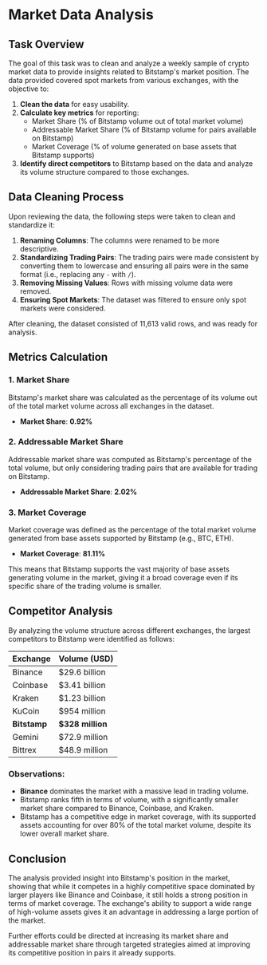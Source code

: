 
# Market Data Analysis

## Task Overview
The goal of this task was to clean and analyze a weekly sample of crypto market data to provide insights related to Bitstamp's market position. The data provided covered spot markets from various exchanges, with the objective to:

1. **Clean the data** for easy usability.
2. **Calculate key metrics** for reporting:
   - Market Share (% of Bitstamp volume out of total market volume)
   - Addressable Market Share (% of Bitstamp volume for pairs available on Bitstamp)
   - Market Coverage (% of volume generated on base assets that Bitstamp supports)
3. **Identify direct competitors** to Bitstamp based on the data and analyze its volume structure compared to those exchanges.

## Data Cleaning Process
Upon reviewing the data, the following steps were taken to clean and standardize it:

1. **Renaming Columns**: The columns were renamed to be more descriptive.
2. **Standardizing Trading Pairs**: The trading pairs were made consistent by converting them to lowercase and ensuring all pairs were in the same format (i.e., replacing any `-` with `/`).
3. **Removing Missing Values**: Rows with missing volume data were removed.
4. **Ensuring Spot Markets**: The dataset was filtered to ensure only spot markets were considered.

After cleaning, the dataset consisted of 11,613 valid rows, and was ready for analysis.

## Metrics Calculation
### 1. **Market Share**
Bitstamp's market share was calculated as the percentage of its volume out of the total market volume across all exchanges in the dataset.

- **Market Share**: **0.92%**

### 2. **Addressable Market Share**
Addressable market share was computed as Bitstamp's percentage of the total volume, but only considering trading pairs that are available for trading on Bitstamp.

- **Addressable Market Share**: **2.02%**

### 3. **Market Coverage**
Market coverage was defined as the percentage of the total market volume generated from base assets supported by Bitstamp (e.g., BTC, ETH).

- **Market Coverage**: **81.11%**

This means that Bitstamp supports the vast majority of base assets generating volume in the market, giving it a broad coverage even if its specific share of the trading volume is smaller.

## Competitor Analysis
By analyzing the volume structure across different exchanges, the largest competitors to Bitstamp were identified as follows:

| Exchange  | Volume (USD)      |
|-----------|-------------------|
| Binance   | $29.6 billion      |
| Coinbase  | $3.41 billion      |
| Kraken    | $1.23 billion      |
| KuCoin    | $954 million       |
| **Bitstamp** | **$328 million** |
| Gemini    | $72.9 million      |
| Bittrex   | $48.9 million      |

### Observations:
- **Binance** dominates the market with a massive lead in trading volume.
- Bitstamp ranks fifth in terms of volume, with a significantly smaller market share compared to Binance, Coinbase, and Kraken.
- Bitstamp has a competitive edge in market coverage, with its supported assets accounting for over 80% of the total market volume, despite its lower overall market share.

## Conclusion
The analysis provided insight into Bitstamp's position in the market, showing that while it competes in a highly competitive space dominated by larger players like Binance and Coinbase, it still holds a strong position in terms of market coverage. The exchange's ability to support a wide range of high-volume assets gives it an advantage in addressing a large portion of the market.

Further efforts could be directed at increasing its market share and addressable market share through targeted strategies aimed at improving its competitive position in pairs it already supports.

